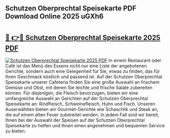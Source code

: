 ## Schutzen Oberprechtal Speisekarte PDF Download Online 2025 uGXh6

# <h2><a href="http://gc8hst.nevu.top/?p=Schutzen+Oberprechtal+Speisekarte">🔗 👉🔴 Schutzen Oberprechtal Speisekarte 2025 PDF</a></h2>

[![Schutzen Oberprechtal Speisekarte 2025 PDF](https://i.imgur.com/dBaPXMq.png)](http://gc8hst.nevu.top/?p=Schutzen+Oberprechtal+Speisekarte)
In einem Restaurant oder Café ist das Menü des Essens nicht nur eine Liste der angebotenen Gerichte, sondern auch eine Gelegenheit für Sie, etwas zu finden, das für Ihren Geschmack köstlich und passend ist. Auf der Schutzen Oberprechtal Speisekarte unserer Cafeteria finden Sie eine große Auswahl an frischem Gemüse und Obst, mit denen Sie leichte und frische Salate zubereiten können. Für diejenigen, die Fleisch bevorzugen, bieten wir eine umfangreiche Auswahl an Gerichten auf der Schutzen Oberprechtal Speisekarte an: Rindfleisch, Schweinefleisch, Huhn und Fisch. Unseren Auserwählten bieten wir Gourmet-Gerichte wie Schaschlik und Steak an, die auf einem alten Feuer zubereitet werden. In jedem Fall sind wir bereit, Ihnen bei der Auswahl der Speisen auf der Schutzen Oberprechtal Speisekarte zu helfen und Ihnen einen angenehmen und bequemen Service zu bieten.
